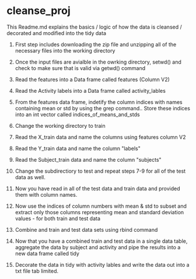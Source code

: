 cleanse_proj
============

This Readme.md explains the basics / logic of how the data is cleansed / decorated and modified into the tidy data

1. First step includes downloading the zip file and unzipping all of the necessary files into the working directory

2. Once the input files are avialble in the owrking directory, setwd() and check to make sure that is valid via getwd() command

3.  Read the features into a Data frame called features (Column V2)
4.  Read the Activity labels into a Data frame called activity_lables
5.  From the features data frame, indetify the column indices with names containing mean or std by using the grep command..  Store these indices into an int vector called indices_of_means_and_stds
6.  Change the working directory to train
7. Read the X_train data and name the columns using features column V2
8.  Read the Y_train data and name the column "labels"
9.  Read the Subject_train data and name the column "subjects"
10.  Change the subdirectiory to test and repeat steps 7-9 for all of the test data as well.
11.  Now you have read in all of the test data and train data and provided them with column names.
12.  Now use the indices of column numbers with mean & std to subset and extract only those columns representing mean and standard deviation values - for both train and test data 
13.  Combine and train and test data sets using rbind command
14.  Now that you have a combined train and test data in a single data table, aggregate the data by subject and activity and pipe the results into a new data frame called tidy
15.  Decorate the data in tidy with activity lables and write the data out into a txt file tab limited.


